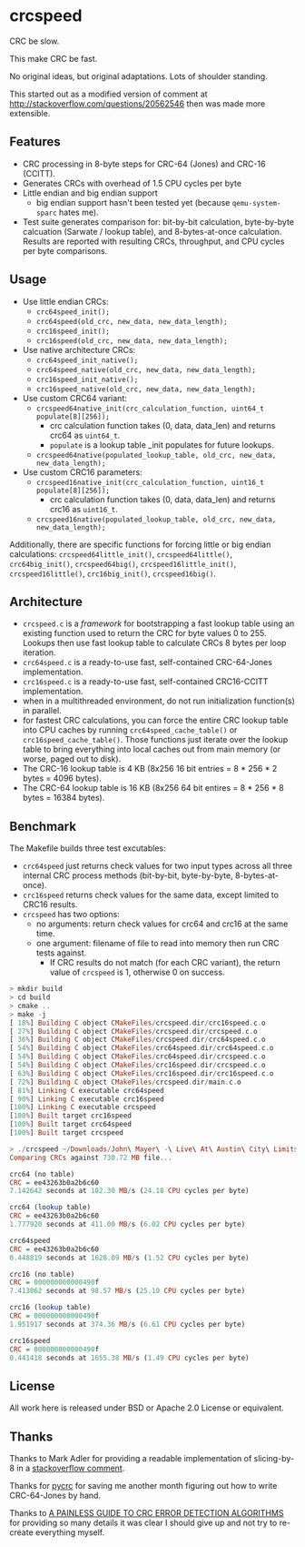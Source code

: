 crcspeed
========

CRC be slow.

This make CRC be fast.

No original ideas, but original adaptations.  Lots of shoulder standing.

This started out as a modified version of comment at http://stackoverflow.com/questions/20562546
then was made more extensible.

Features
--------

  - CRC processing in 8-byte steps for CRC-64 (Jones) and CRC-16 (CCITT).
  - Generates CRCs with overhead of 1.5 CPU cycles per byte
  - Little endian and big endian support
    - big endian support hasn't been tested yet (because `qemu-system-sparc` hates me).
  - Test suite generates comparison for: bit-by-bit calculation, byte-by-byte calcuation
  (Sarwate / lookup table), and 8-bytes-at-once calculation.  Results are reported
  with resulting CRCs, throughput, and CPU cycles per byte comparisons.

Usage
-----

  - Use little endian CRCs:
    - `crc64speed_init();`
    - `crc64speed(old_crc, new_data, new_data_length);`
    - `crc16speed_init();`
    - `crc16speed(old_crc, new_data, new_data_length);`
  - Use native architecture CRCs:
    - `crc64speed_init_native();`
    - `crc64speed_native(old_crc, new_data, new_data_length);`
    - `crc16speed_init_native();`
    - `crc16speed_native(old_crc, new_data, new_data_length);`
  - Use custom CRC64 variant:
    - `crcspeed64native_init(crc_calculation_function, uint64_t populate[8][256]);`
      - crc calculation function takes (0, data, data_len) and returns crc64 as `uint64_t`.
      - `populate` is a lookup table _init populates for future lookups.
    - `crcspeed64native(populated_lookup_table, old_crc, new_data, new_data_length);`
  - Use custom CRC16 parameters:
    - `crcspeed16native_init(crc_calculation_function, uint16_t populate[8][256]);`
      - crc calculation function takes (0, data, data_len) and returns crc16 as `uint16_t`.
    - `crcspeed16native(populated_lookup_table, old_crc, new_data, new_data_length);`

Additionally, there are specific functions for forcing little or big endian calculations:
`crcspeed64little_init()`, `crcspeed64little()`, `crc64big_init()`, `crcspeed64big()`,
`crcspeed16little_init()`, `crcspeed16little()`, `crc16big_init()`, `crcspeed16big()`.

Architecture
------------

  - `crcspeed.c` is a _framework_ for bootstrapping a fast lookup table using an existing function
  used to return the CRC for byte values 0 to 255.  Lookups then use fast lookup table to
  calculate CRCs 8 bytes per loop iteration.
  - `crc64speed.c` is a ready-to-use fast, self-contained CRC-64-Jones implementation.
  - `crc16speed.c` is a ready-to-use fast, self-contained CRC16-CCITT implementation.
  - when in a multithreaded environment, do not run initialization function(s) in parallel.
  - for fastest CRC calculations, you can force the entire CRC lookup table into
  CPU caches by running `crc64speed_cache_table()` or `crc16speed_cache_table()`.
  Those functions just iterate over the lookup table to bring everything into local
  caches out from main memory (or worse, paged out to disk).
  - The CRC-16 lookup table is 4 KB (8x256 16 bit entries = 8 * 256 * 2 bytes = 4096 bytes).
  - The CRC-64 lookup table is 16 KB (8x256 64 bit entires = 8 * 256 * 8 bytes = 16384 bytes).

Benchmark
---------

The Makefile builds three test excutables:
  - `crc64speed` just returns check values for two input types across all
  three internal CRC process methods (bit-by-bit, byte-by-byte, 8-bytes-at-once).
  - `crc16speed` returns check values for the same data, except limited to CRC16 results.
  - `crcspeed` has two options:
    - no arguments: return check values for crc64 and crc16 at the same time.
    - one argument: filename of file to read into memory then run CRC tests against.
      - If CRC results do not match (for each CRC variant), the return value of
      `crcspeed` is 1, otherwise 0 on success.

```haskell
> mkdir build
> cd build
> cmake ..
> make -j
[ 18%] Building C object CMakeFiles/crcspeed.dir/crc16speed.c.o
[ 27%] Building C object CMakeFiles/crcspeed.dir/crcspeed.c.o
[ 36%] Building C object CMakeFiles/crcspeed.dir/crc64speed.c.o
[ 54%] Building C object CMakeFiles/crc64speed.dir/crc64speed.c.o
[ 54%] Building C object CMakeFiles/crc64speed.dir/crcspeed.c.o
[ 54%] Building C object CMakeFiles/crc16speed.dir/crcspeed.c.o
[ 63%] Building C object CMakeFiles/crc16speed.dir/crc16speed.c.o
[ 72%] Building C object CMakeFiles/crcspeed.dir/main.c.o
[ 81%] Linking C executable crc64speed
[ 90%] Linking C executable crc16speed
[100%] Linking C executable crcspeed
[100%] Built target crc16speed
[100%] Built target crc64speed
[100%] Built target crcspeed

> ./crcspeed ~/Downloads/John\ Mayer\ -\ Live\ At\ Austin\ City\ Limits\ PBS\ -\ Full\ Concert-gcdUz12FkdQ.mp4
Comparing CRCs against 730.72 MB file...

crc64 (no table)
CRC = ee43263b0a2b6c60
7.142642 seconds at 102.30 MB/s (24.18 CPU cycles per byte)

crc64 (lookup table)
CRC = ee43263b0a2b6c60
1.777920 seconds at 411.00 MB/s (6.02 CPU cycles per byte)

crc64speed
CRC = ee43263b0a2b6c60
0.448819 seconds at 1628.09 MB/s (1.52 CPU cycles per byte)

crc16 (no table)
CRC = 000000000000490f
7.413062 seconds at 98.57 MB/s (25.10 CPU cycles per byte)

crc16 (lookup table)
CRC = 000000000000490f
1.951917 seconds at 374.36 MB/s (6.61 CPU cycles per byte)

crc16speed
CRC = 000000000000490f
0.441418 seconds at 1655.38 MB/s (1.49 CPU cycles per byte)
```

License
-------
All work here is released under BSD or Apache 2.0 License or equivalent.

Thanks
------
Thanks to Mark Adler for providing a readable implementation of slicing-by-8 in a  [stackoverflow comment](http://stackoverflow.com/questions/20562546/how-to-get-crc64-distributed-calculation-use-its-linearity-property/20579405#20579405).

Thanks for [pycrc](https://github.com/tpircher/pycrc) for saving me another month figuring out how to write CRC-64-Jones by hand.

Thanks to [A PAINLESS GUIDE TO CRC ERROR DETECTION ALGORITHMS](http://www.zlib.net/crc_v3.txt) for providing so many details it was clear I should give up and not try to re-create everything myself.
